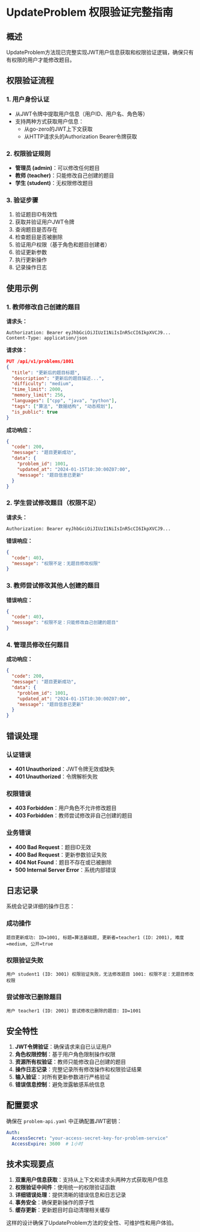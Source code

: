 # UpdateProblem 权限验证完整指南

## 概述

UpdateProblem方法现已完整实现JWT用户信息获取和权限验证逻辑，确保只有有权限的用户才能修改题目。

## 权限验证流程

### 1. 用户身份认证
- 从JWT令牌中提取用户信息（用户ID、用户名、角色等）
- 支持两种方式获取用户信息：
  - 从go-zero的JWT上下文获取
  - 从HTTP请求头的Authorization Bearer令牌获取

### 2. 权限验证规则
- **管理员 (admin)**：可以修改任何题目
- **教师 (teacher)**：只能修改自己创建的题目
- **学生 (student)**：无权限修改题目

### 3. 验证步骤
1. 验证题目ID有效性
2. 获取并验证用户JWT令牌
3. 查询题目是否存在
4. 检查题目是否被删除
5. 验证用户权限（基于角色和题目创建者）
6. 验证更新参数
7. 执行更新操作
8. 记录操作日志

## 使用示例

### 1. 教师修改自己创建的题目

**请求头：**
```
Authorization: Bearer eyJhbGciOiJIUzI1NiIsInR5cCI6IkpXVCJ9...
Content-Type: application/json
```

**请求体：**
```json
PUT /api/v1/problems/1001
{
  "title": "更新后的题目标题",
  "description": "更新后的题目描述...",
  "difficulty": "medium",
  "time_limit": 2000,
  "memory_limit": 256,
  "languages": ["cpp", "java", "python"],
  "tags": ["算法", "数据结构", "动态规划"],
  "is_public": true
}
```

**成功响应：**
```json
{
  "code": 200,
  "message": "题目更新成功",
  "data": {
    "problem_id": 1001,
    "updated_at": "2024-01-15T10:30:00Z07:00",
    "message": "题目信息已更新"
  }
}
```

### 2. 学生尝试修改题目（权限不足）

**请求头：**
```
Authorization: Bearer eyJhbGciOiJIUzI1NiIsInR5cCI6IkpXVCJ9...
```

**错误响应：**
```json
{
  "code": 403,
  "message": "权限不足：无题目修改权限"
}
```

### 3. 教师尝试修改其他人创建的题目

**错误响应：**
```json
{
  "code": 403,
  "message": "权限不足：只能修改自己创建的题目"
}
```

### 4. 管理员修改任何题目

**成功响应：**
```json
{
  "code": 200,
  "message": "题目更新成功",
  "data": {
    "problem_id": 1001,
    "updated_at": "2024-01-15T10:30:00Z07:00",
    "message": "题目信息已更新"
  }
}
```

## 错误处理

### 认证错误
- **401 Unauthorized**：JWT令牌无效或缺失
- **401 Unauthorized**：令牌解析失败

### 权限错误
- **403 Forbidden**：用户角色不允许修改题目
- **403 Forbidden**：教师尝试修改非自己创建的题目

### 业务错误
- **400 Bad Request**：题目ID无效
- **400 Bad Request**：更新参数验证失败
- **404 Not Found**：题目不存在或已被删除
- **500 Internal Server Error**：系统内部错误

## 日志记录

系统会记录详细的操作日志：

### 成功操作
```
题目更新成功: ID=1001, 标题=算法基础题, 更新者=teacher1 (ID: 2001), 难度=medium, 公开=true
```

### 权限验证失败
```
用户 student1 (ID: 3001) 权限验证失败，无法修改题目 1001: 权限不足：无题目修改权限
```

### 尝试修改已删除题目
```
用户 teacher1 (ID: 2001) 尝试修改已删除的题目: ID=1001
```

## 安全特性

1. **JWT令牌验证**：确保请求来自已认证用户
2. **角色权限控制**：基于用户角色限制操作权限
3. **资源所有权验证**：教师只能修改自己创建的题目
4. **操作日志记录**：完整记录所有修改操作和权限验证结果
5. **输入验证**：对所有更新参数进行严格验证
6. **错误信息控制**：避免泄露敏感系统信息

## 配置要求

确保在 `problem-api.yaml` 中正确配置JWT密钥：

```yaml
Auth:
  AccessSecret: "your-access-secret-key-for-problem-service"
  AccessExpire: 3600  # 1小时
```

## 技术实现要点

1. **双重用户信息获取**：支持从上下文和请求头两种方式获取用户信息
2. **权限验证中间件**：使用统一的权限验证函数
3. **详细错误处理**：提供清晰的错误信息和日志记录
4. **事务安全**：确保更新操作的原子性
5. **缓存更新**：更新题目时自动清理相关缓存

这样的设计确保了UpdateProblem方法的安全性、可维护性和用户体验。





